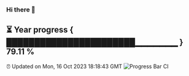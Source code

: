 ### Hi there 👋
⏳ Year progress { ███████████████████████▁▁▁▁▁▁▁ } 79.11 %
---
⏰ Updated on Mon, 16 Oct 2023 18:18:43 GMT
![Progress Bar CI](https://github.com/liununu/liununu/workflows/Progress%20Bar%20CI/badge.svg)
